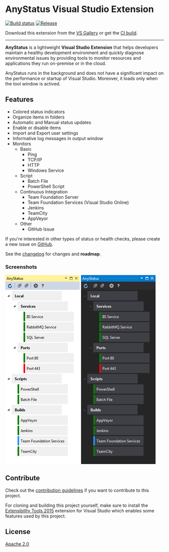 ﻿# AnyStatus Visual Studio Extension

[![Build status](https://ci.appveyor.com/api/projects/status/bqr0m4e08nfkb6g2?svg=true)](https://ci.appveyor.com/project/AlonAmsalem/anystatus)
[![Release](https://img.shields.io/badge/release-v0.8-blue.svg)](https://visualstudiogallery.msdn.microsoft.com/d2262fef-aeca-45dd-9c8c-87c290ee4eb0)

Download this extension from the [VS Gallery](https://visualstudiogallery.msdn.microsoft.com/d2262fef-aeca-45dd-9c8c-87c290ee4eb0)
or get the [CI build](http://vsixgallery.com/#/extension/AnyStatus.VSPackage.6f25620d-ff50-42d1-89da-709a45cebe10/).

---------------------------------------

**AnyStatus** is a lightweight **Visual Studio Extension** that helps developers maintain a healthy development environment and quickly diagnose environmental issues by providing tools to monitor resources and applications they run on-premise or in the cloud.

AnyStatus runs in the background and does not have a significant impact on the performance or startup of Visual Studio.
Moreover, it loads only when the tool window is actived.

## Features 

- Colored status indicators
- Organize items in folders
- Automatic and Manual status updates
- Enable or disable items
- Import and Export user settings
- Informative log messages in output window
- Monitors
  - Basic
    - Ping
    - TCP/IP
    - HTTP
    - Windows Service
  - Script
    - Batch File
    - PowerShell Script
  - Continuous Integration
    - Team Foundation Server
    - Team Foundation Services (Visual Studio Online)
    - Jenkins
    - TeamCity
    - AppVeyor
  - Other
    - GitHub Issue

If you're interested in other types of status or health checks, please create a new issue on [GitHub](https://github.com/AlonAm/AnyStatus/issues).

See the [changelog](CHANGELOG.md) for changes and **roadmap**.

### Screenshots

![Blue Theme](art/Screenshot_blue.png)
![Dark Theme](art/Screenshot_dark.png)

## Contribute

Check out the [contribution guidelines](CONTRIBUTING.md)
if you want to contribute to this project.

For cloning and building this project yourself, make sure
to install the
[Extensibility Tools 2015](https://visualstudiogallery.msdn.microsoft.com/ab39a092-1343-46e2-b0f1-6a3f91155aa6)
extension for Visual Studio which enables some features
used by this project.

## License

[Apache 2.0](https://github.com/AlonAm/AnyStatus/blob/master/LICENSE)


